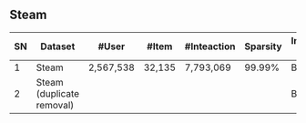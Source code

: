 ## Steam

| SN | Dataset                           | \#User    | \#Item | \#Inteaction | Sparsity | Interaction Type | TimeStamp | User Context | Item Context | Interaction Context |
|----|-----------------------------------|-----------|--------|--------------|----------|------------------|-----------|--------------|--------------|---------------------|
| 1  | Steam                             | 2,567,538 | 32,135 | 7,793,069    | 99\.99%  | Buy              | √         |              | √            | √                   |
| 2  | Steam  <br> \(duplicate removal\) |           |        |              |          | Buy              | √         |              | √            | √                   |
